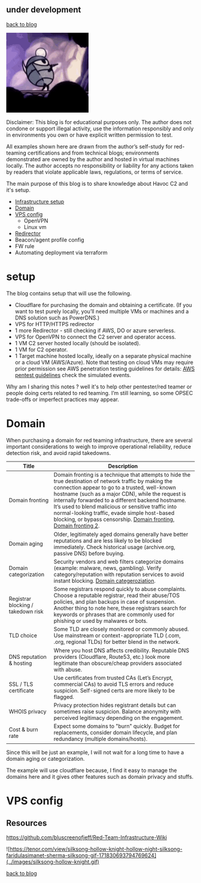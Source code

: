 ## under development
[back to blog](../blog.md)

![alt text](../images/hollow-knight-mine.gif)

Disclaimer: This blog is for educational purposes only. The author does not condone or support illegal activity, use the information responsibly and only in environments you own or have explicit written permission to test. 

All examples shown here are drawn from the author’s self-study for red-teaming certifications and from technical blogs; environments demonstrated are owned by the author and hosted in virtual machines locally. The author accepts no responsibility or liability for any actions taken by readers that violate applicable laws, regulations, or terms of service.

The main purpose of this blog is to share knowledge about Havoc C2 and it's setup.

* [Infrastructure setup](#setup)
* [Domain](#domain)
* [VPS config](#vps-config)
  * OpenVPN
  * Linux vm
* [Redirector](redirector.md)
* Beacon/agent profile config
* FW rule
* Automating deployment via terraform

# setup

The blog contains setup that will use the following.

* Cloudflare for purchasing the domain and obtaining a certificate. (If you want to test purely locally, you’ll need multiple VMs or machines and a DNS solution such as PowerDNS.)
* VPS for HTTP/HTTPS redirector
* 1 more Redirector - still checking if AWS, DO or azure serverless. 
* VPS for OpenVPN to connect the C2 server and operator access.
* 1 VM C2 server hosted locally (should be isolated).
* 1 VM for C2 operator.
* 1 Target machine hosted locally, ideally on a separate physical machine or a cloud VM (AWS/Azure). Note that testing on cloud VMs may require prior permission see AWS penetration testing guidelines for details: [AWS pentest guidelines](https://aws.amazon.com/security/penetration-testing/) check the simulated events.

Why am I sharing this notes ? well it's to help other pentester/red teamer or people doing certs related to red teaming. I’m still learning, so some OPSEC trade-offs or imperfect practices may appear.

# Domain

When purchasing a domain for red teaming infrastructure, there are several important considerations to weigh to improve operational reliability, reduce detection risk, and avoid rapid takedowns.


| Title                          | Description |
|--------------------------------|-------------|
| Domain fronting                | Domain fronting is a technique that attempts to hide the true destination of network traffic by making the connection appear to go to a trusted, well-known hostname (such as a major CDN), while the request is internally forwarded to a different backend hostname. It’s used to blend malicious or sensitive traffic into normal-looking traffic, evade simple host-based blocking, or bypass censorship. [Domain fronting](https://bigb0ss.medium.com/redteam-c2-redirector-domain-fronting-setup-azure-adbedbd28305), [Domain fronting 2](https://www.zscaler.com/blogs/security-research/analysis-domain-fronting-technique-abuse-and-hiding-cdns). |
| Domain aging                   | Older, legitimately aged domains generally have better reputations and are less likely to be blocked immediately. Check historical usage (archive.org, passive DNS) before buying. |
| Domain categorization          | Security vendors and web filters categorize domains (example: malware, news, gambling). Verify category/reputation with reputation services to avoid instant blocking. [Domain categeroziation](https://tools.zvelo.com/). |
| Registrar blocking / takedown risk | Some registrars respond quickly to abuse complaints. Choose a reputable registrar, read their abuse/TOS policies, and plan backups in case of suspension. Another thing to note here, these registrars search for keywords or phrases that are commonly used for phishing or used by malwares or bots. |
| TLD choice                     | Some TLD are closely monitored or commonly abused. Use mainstream or context-appropriate TLD (.com, .org, regional TLDs) for better blend in the network. |
| DNS reputation & hosting       | Where you host DNS affects credibility. Reputable DNS providers (Cloudflare, Route53, etc.) look more legitimate than obscure/cheap providers associated with abuse. |
| SSL / TLS certificate          | Use certificates from trusted CAs (Let’s Encrypt, commercial CAs) to avoid TLS errors and reduce suspicion. Self-signed certs are more likely to be flagged. |
| WHOIS privacy                  | Privacy protection hides registrant details but can sometimes raise suspicion. Balance anonymity with perceived legitimacy depending on the engagement. |
| Cost & burn rate               | Expect some domains to "burn" quickly. Budget for replacements, consider domain lifecycle, and plan redundancy (multiple domains/hosts). |


Since this will be just an example, I will not wait for a long time to have a domain aging or categorization.

The example will use cloudflare because, I find it easy to manage the domains here and it gives other features such as domain privacy and stuffs.

# VPS config

## Resources
https://github.com/bluscreenofjeff/Red-Team-Infrastructure-Wiki

![https://tenor.com/view/silksong-hollow-knight-hollow-night-silksong-faridulasimanet-sherma-silksong-gif-171830693794769624](../images/silksong-hollow-knight.gif)

[back to blog](../blog.md)

